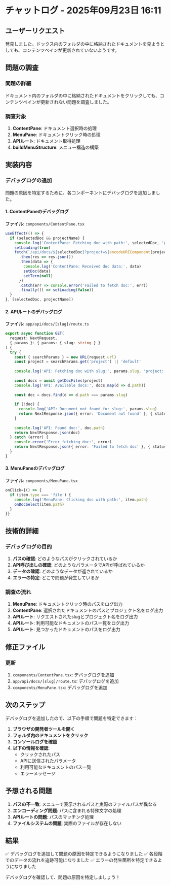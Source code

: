# チャットログ - 2025年09月23日 16:11

## ユーザーリクエスト
発見しました。ドックス内のフォルダの中に格納されたドキュメントを見ようとしても、コンテンツペインが更新されていないようです。

## 問題の調査

### 問題の詳細
ドキュメント内のフォルダの中に格納されたドキュメントをクリックしても、コンテンツペインが更新されない問題を調査しました。

### 調査対象
1. **ContentPane**: ドキュメント選択時の処理
2. **MenuPane**: ドキュメントクリック時の処理
3. **APIルート**: ドキュメント取得処理
4. **buildMenuStructure**: メニュー構造の構築

## 実装内容

### デバッグログの追加
問題の原因を特定するために、各コンポーネントにデバッグログを追加しました。

#### 1. ContentPaneのデバッグログ
**ファイル**: `components/ContentPane.tsx`

```typescript
useEffect(() => {
  if (selectedDoc && projectName) {
    console.log('ContentPane: Fetching doc with path:', selectedDoc, 'project:', projectName)
    setLoading(true)
    fetch(`/api/docs/${selectedDoc}?project=${encodeURIComponent(projectName)}`)
      .then(res => res.json())
      .then(data => {
        console.log('ContentPane: Received doc data:', data)
        setDoc(data)
        setTerm(null)
      })
      .catch(err => console.error('Failed to fetch doc:', err))
      .finally(() => setLoading(false))
  }
}, [selectedDoc, projectName])
```

#### 2. APIルートのデバッグログ
**ファイル**: `app/api/docs/[slug]/route.ts`

```typescript
export async function GET(
  request: NextRequest,
  { params }: { params: { slug: string } }
) {
  try {
    const { searchParams } = new URL(request.url)
    const project = searchParams.get('project') || 'default'
    
    console.log('API: Fetching doc with slug:', params.slug, 'project:', project)
    
    const docs = await getDocFiles(project)
    console.log('API: Available docs:', docs.map(d => d.path))
    
    const doc = docs.find(d => d.path === params.slug)
    
    if (!doc) {
      console.log('API: Document not found for slug:', params.slug)
      return NextResponse.json({ error: 'Document not found' }, { status: 404 })
    }
    
    console.log('API: Found doc:', doc.path)
    return NextResponse.json(doc)
  } catch (error) {
    console.error('Error fetching doc:', error)
    return NextResponse.json({ error: 'Failed to fetch doc' }, { status: 500 })
  }
}
```

#### 3. MenuPaneのデバッグログ
**ファイル**: `components/MenuPane.tsx`

```typescript
onClick={() => {
  if (item.type === 'file') {
    console.log('MenuPane: Clicking doc with path:', item.path)
    onDocSelect(item.path)
  }
}}
```

## 技術的詳細

### デバッグログの目的
1. **パスの確認**: どのようなパスがクリックされているか
2. **API呼び出しの確認**: どのようなパラメータでAPIが呼ばれているか
3. **データの確認**: どのようなデータが返されているか
4. **エラーの特定**: どこで問題が発生しているか

### 調査の流れ
1. **MenuPane**: ドキュメントクリック時のパスをログ出力
2. **ContentPane**: 選択されたドキュメントのパスとプロジェクト名をログ出力
3. **APIルート**: リクエストされたslugとプロジェクト名をログ出力
4. **APIルート**: 利用可能なドキュメントのパス一覧をログ出力
5. **APIルート**: 見つかったドキュメントのパスをログ出力

## 修正ファイル

### 更新
1. `components/ContentPane.tsx`: デバッグログを追加
2. `app/api/docs/[slug]/route.ts`: デバッグログを追加
3. `components/MenuPane.tsx`: デバッグログを追加

## 次のステップ
デバッグログを追加したので、以下の手順で問題を特定できます：

1. **ブラウザの開発者ツールを開く**
2. **フォルダ内のドキュメントをクリック**
3. **コンソールログを確認**
4. **以下の情報を確認**:
   - クリックされたパス
   - APIに送信されたパラメータ
   - 利用可能なドキュメントのパス一覧
   - エラーメッセージ

## 予想される問題
1. **パスの不一致**: メニューで表示されるパスと実際のファイルパスが異なる
2. **エンコーディング問題**: パスに含まれる特殊文字の処理
3. **APIルートの問題**: パスのマッチング処理
4. **ファイルシステムの問題**: 実際のファイルが存在しない

## 結果
✅ デバッグログを追加して問題の原因を特定できるようになりました
✅ 各段階でのデータの流れを追跡可能になりました
✅ エラーの発生箇所を特定できるようになりました

デバッグログを確認して、問題の原因を特定しましょう！
